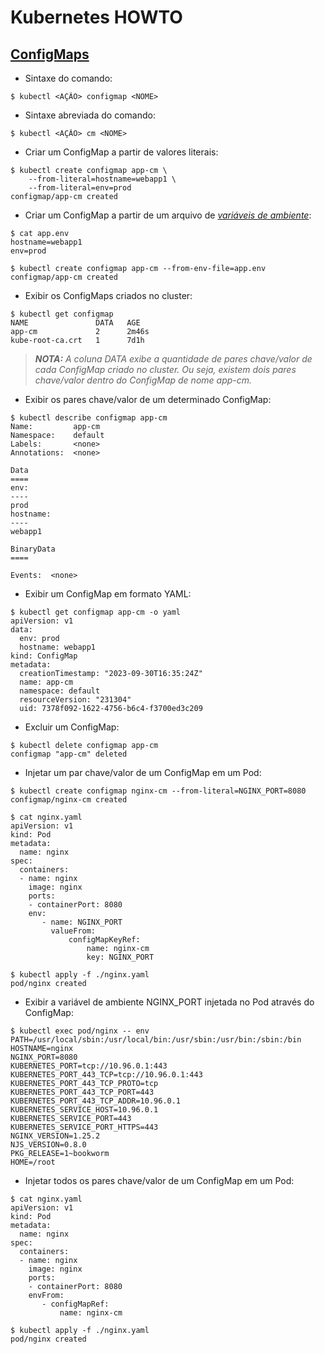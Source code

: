 # Kubernetes HOWTO

## [ConfigMaps](https://kubernetes.io/docs/concepts/configuration/configmap/)

- Sintaxe do comando:

```
$ kubectl <AÇÃO> configmap <NOME>
```

- Sintaxe abreviada do comando:

```
$ kubectl <AÇÃO> cm <NOME>
```

- Criar um ConfigMap a partir de valores literais:

```
$ kubectl create configmap app-cm \
    --from-literal=hostname=webapp1 \
    --from-literal=env=prod
configmap/app-cm created
```

- Criar um ConfigMap a partir de um arquivo de _[variáveis de ambiente](https://en.wikipedia.org/wiki/Environment_variable)_:

```
$ cat app.env
hostname=webapp1
env=prod

$ kubectl create configmap app-cm --from-env-file=app.env
configmap/app-cm created
```

- Exibir os ConfigMaps criados no cluster: 

```
$ kubectl get configmap
NAME               DATA   AGE
app-cm             2      2m46s
kube-root-ca.crt   1      7d1h
```

>_**__NOTA:__** A coluna DATA exibe a quantidade de pares chave/valor de cada ConfigMap criado no cluster. Ou seja, existem dois pares chave/valor dentro do ConfigMap de nome app-cm._

- Exibir os pares chave/valor de um determinado ConfigMap:

```
$ kubectl describe configmap app-cm
Name:         app-cm
Namespace:    default
Labels:       <none>
Annotations:  <none>

Data
====
env:
----
prod
hostname:
----
webapp1

BinaryData
====

Events:  <none>
```

- Exibir um ConfigMap em formato YAML:

```
$ kubectl get configmap app-cm -o yaml
apiVersion: v1
data:
  env: prod
  hostname: webapp1
kind: ConfigMap
metadata:
  creationTimestamp: "2023-09-30T16:35:24Z"
  name: app-cm
  namespace: default
  resourceVersion: "231304"
  uid: 7378f092-1622-4756-b6c4-f3700ed3c209
```

- Excluir um ConfigMap:

```
$ kubectl delete configmap app-cm
configmap "app-cm" deleted
```

- Injetar um par chave/valor de um ConfigMap em um Pod:

```
$ kubectl create configmap nginx-cm --from-literal=NGINX_PORT=8080
configmap/nginx-cm created

$ cat nginx.yaml
apiVersion: v1
kind: Pod
metadata:
  name: nginx
spec:
  containers:
  - name: nginx
    image: nginx
    ports:
    - containerPort: 8080
    env:
       - name: NGINX_PORT
         valueFrom:
             configMapKeyRef:
                 name: nginx-cm
                 key: NGINX_PORT

$ kubectl apply -f ./nginx.yaml
pod/nginx created
```

- Exibir a variável de ambiente NGINX_PORT injetada no Pod através do ConfigMap:

```
$ kubectl exec pod/nginx -- env
PATH=/usr/local/sbin:/usr/local/bin:/usr/sbin:/usr/bin:/sbin:/bin
HOSTNAME=nginx
NGINX_PORT=8080
KUBERNETES_PORT=tcp://10.96.0.1:443
KUBERNETES_PORT_443_TCP=tcp://10.96.0.1:443
KUBERNETES_PORT_443_TCP_PROTO=tcp
KUBERNETES_PORT_443_TCP_PORT=443
KUBERNETES_PORT_443_TCP_ADDR=10.96.0.1
KUBERNETES_SERVICE_HOST=10.96.0.1
KUBERNETES_SERVICE_PORT=443
KUBERNETES_SERVICE_PORT_HTTPS=443
NGINX_VERSION=1.25.2
NJS_VERSION=0.8.0
PKG_RELEASE=1~bookworm
HOME=/root
```

- Injetar todos os pares chave/valor de um ConfigMap em um Pod:

```
$ cat nginx.yaml
apiVersion: v1
kind: Pod
metadata:
  name: nginx
spec:
  containers:
  - name: nginx
    image: nginx
    ports:
    - containerPort: 8080
    envFrom:
       - configMapRef:
           name: nginx-cm

$ kubectl apply -f ./nginx.yaml
pod/nginx created
```

